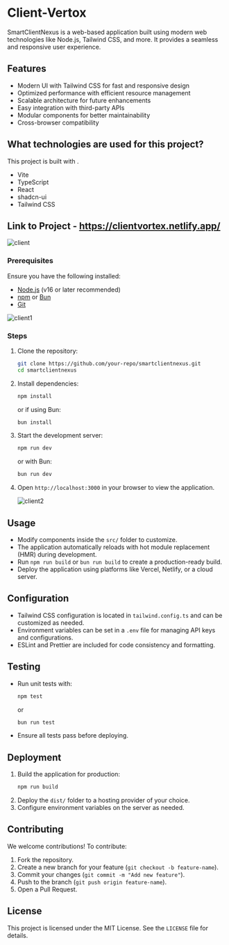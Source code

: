 # Client-Vertox
SmartClientNexus is a web-based application built using modern web technologies like Node.js, Tailwind CSS, and more. It provides a seamless and responsive user experience.

## Features
- Modern UI with Tailwind CSS for fast and responsive design
- Optimized performance with efficient resource management
- Scalable architecture for future enhancements
- Easy integration with third-party APIs
- Modular components for better maintainability
- Cross-browser compatibility

## What technologies are used for this project?

This project is built with .

- Vite
- TypeScript
- React
- shadcn-ui
- Tailwind CSS

## Link to Project - https://clientvortex.netlify.app/

![client](https://github.com/user-attachments/assets/b77bb6ab-cf71-4600-b0f2-adbb5fd9a118)


### Prerequisites
Ensure you have the following installed:
- [Node.js](https://nodejs.org/) (v16 or later recommended)
- [npm](https://www.npmjs.com/) or [Bun](https://bun.sh/)
- [Git](https://git-scm.com/)

![client1](https://github.com/user-attachments/assets/7e2b12c1-2ed8-4d76-b125-98a1b6f3b9ee)


### Steps
1. Clone the repository:
   ```sh
   git clone https://github.com/your-repo/smartclientnexus.git
   cd smartclientnexus
   ```
2. Install dependencies:
   ```sh
   npm install
   ```
   or if using Bun:
   ```sh
   bun install
   ```
3. Start the development server:
   ```sh
   npm run dev
   ```
   or with Bun:
   ```sh
   bun run dev
   ```
4. Open `http://localhost:3000` in your browser to view the application.

   ![client2](https://github.com/user-attachments/assets/67d832be-a34e-499a-a3a7-d5becb77f003)


## Usage
- Modify components inside the `src/` folder to customize.
- The application automatically reloads with hot module replacement (HMR) during development.
- Run `npm run build` or `bun run build` to create a production-ready build.
- Deploy the application using platforms like Vercel, Netlify, or a cloud server.

## Configuration
- Tailwind CSS configuration is located in `tailwind.config.ts` and can be customized as needed.
- Environment variables can be set in a `.env` file for managing API keys and configurations.
- ESLint and Prettier are included for code consistency and formatting.

## Testing
- Run unit tests with:
   ```sh
   npm test
   ```
   or
   ```sh
   bun run test
   ```
- Ensure all tests pass before deploying.

## Deployment
1. Build the application for production:
   ```sh
   npm run build
   ```
2. Deploy the `dist/` folder to a hosting provider of your choice.
3. Configure environment variables on the server as needed.

## Contributing
We welcome contributions! To contribute:
1. Fork the repository.
2. Create a new branch for your feature (`git checkout -b feature-name`).
3. Commit your changes (`git commit -m "Add new feature"`).
4. Push to the branch (`git push origin feature-name`).
5. Open a Pull Request.

## License
This project is licensed under the MIT License. See the `LICENSE` file for details.

